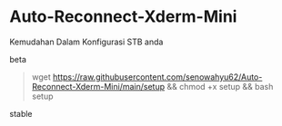 # Auto-Reconnect-Xderm-Mini
Kemudahan Dalam Konfigurasi STB anda

beta
> wget https://raw.githubusercontent.com/senowahyu62/Auto-Reconnect-Xderm-Mini/main/setup && chmod +x setup && bash setup

stable
>
